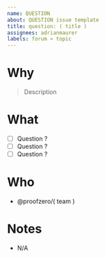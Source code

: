 ```yaml
---
name: QUESTION
about: QUESTION issue template
title: question: ( title )
assignees: adrianmaurer
labels: forum » topic
---
```


# Why

> Description

# What

* [ ] Question ?
* [ ] Question ?
* [ ] Question ?

# Who

* @proofzero/( team )

# Notes

* N/A
